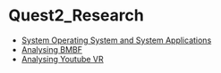 # Quest2_Research
- [System Operating System and System Applications](System.md)
- [Analysing BMBF](BMBF.md)
- [Analysing Youtube VR](System.md)

